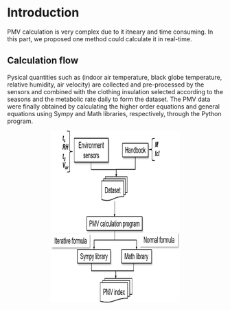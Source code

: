 # Introduction
PMV calculation is very complex due to it itneary and time consuming. In this part, we proposed one method could calculate it in real-time.

## Calculation flow
Pysical quantities such as (indoor air temperature, black globe temperature, relative humidity, air velocity) are collected and pre-processed by the sensors and combined with the clothing insulation selected according to the seasons and the metabolic rate daily to form the dataset. The PMV data were finally obtained by calculating the higher order equations and general equations using Sympy and Math libraries, respectively, through the Python program.
<p align="center">
  <img src="Image/Flow.png" width="300" height='400' alt="Process Flow">
</p>

